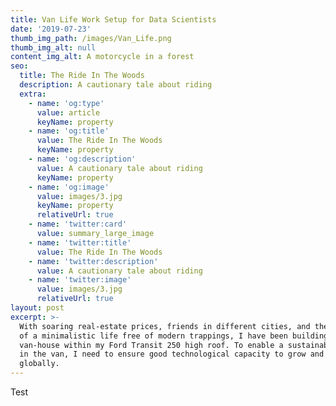 ```yaml
---
title: Van Life Work Setup for Data Scientists
date: '2019-07-23'
thumb_img_path: /images/Van_Life.png
thumb_img_alt: null
content_img_alt: A motorcycle in a forest
seo:
  title: The Ride In The Woods
  description: A cautionary tale about riding
  extra:
    - name: 'og:type'
      value: article
      keyName: property
    - name: 'og:title'
      value: The Ride In The Woods
      keyName: property
    - name: 'og:description'
      value: A cautionary tale about riding
      keyName: property
    - name: 'og:image'
      value: images/3.jpg
      keyName: property
      relativeUrl: true
    - name: 'twitter:card'
      value: summary_large_image
    - name: 'twitter:title'
      value: The Ride In The Woods
    - name: 'twitter:description'
      value: A cautionary tale about riding
    - name: 'twitter:image'
      value: images/3.jpg
      relativeUrl: true
layout: post
excerpt: >-
  With soaring real-estate prices, friends in different cities, and the promise
  of a minimalistic life free of modern trappings, I have been building a
  van-house within my Ford Transit 250 high roof. To enable a sustainable career
  in the van, I need to ensure good technological capacity to grow and compete
  globally.
---
```

Test
